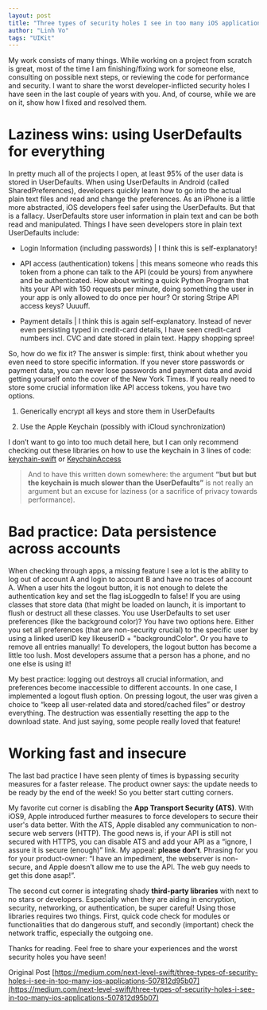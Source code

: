 ```yaml
---
layout: post
title: "Three types of security holes I see in too many iOS applications"
author: "Linh Vo"
tags: "UIKit"
---
```


My work consists of many things. While working on a project from scratch is great, most of the time I am finishing/fixing work for someone else, consulting on possible next steps, or reviewing the code for performance and security. I want to share the worst developer-inflicted security holes I have seen in the last couple of years with you. And, of course, while we are on it, show how I fixed and resolved them.

# Laziness wins: using UserDefaults for everything

In pretty much all of the projects I open, at least 95% of the user data is stored in UserDefaults. When using UserDefaults in Android (called SharedPreferences), developers quickly learn how to go into the actual plain text files and read and change the preferences. As an iPhone is a little more abstracted, iOS developers feel safer using the UserDefaults. But that is a fallacy. UserDefaults store user information in plain text and can be both read and manipulated. Things I have seen developers store in plain text UserDefaults include:

- Login Information (including passwords) | I think this is self-explanatory!

- API access (authentication) tokens | this means someone who reads this token from a phone can talk to the API (could be yours) from anywhere and be authenticated. How about writing a quick Python Program that hits your API with 150 requests per minute, doing something the user in your app is only allowed to do once per hour? Or storing Stripe API access keys? Uuuuff.

- Payment details | I think this is again self-explanatory. Instead of never even persisting typed in credit-card details, I have seen credit-card numbers incl. CVC and date stored in plain text. Happy shopping spree!

So, how do we fix it? The answer is simple: first, think about whether you even need to store specific information. If you never store passwords or payment data, you can never lose passwords and payment data and avoid getting yourself onto the cover of the New York Times. If you really need to store some crucial information like API access tokens, you have two options.

1. Generically encrypt all keys and store them in UserDefaults

2. Use the Apple Keychain (possibly with iCloud synchronization)

I don’t want to go into too much detail here, but I can only recommend checking out these libraries on how to use the keychain in 3 lines of code: [keychain-swift](https://github.com/evgenyneu/keychain-swift) or [KeychainAccess](https://github.com/kishikawakatsumi/KeychainAccess)

> And to have this written down somewhere: the argument **“but but but the keychain is much slower than the UserDefaults”** is not really an argument but an excuse for laziness (or a sacrifice of privacy towards performance).

# Bad practice: Data persistence across accounts

When checking through apps, a missing feature I see a lot is the ability to log out of account A and login to account B and have no traces of account A. When a user hits the logout button, it is not enough to delete the authentication key and set the flag isLoggedIn to false! If you are using classes that store data (that might be loaded on launch, it is important to flush or destruct all these classes. You use UserDefaults to set user preferences (like the background color)? You have two options here. Either you set all preferences (that are non-security crucial) to the specific user by using a linked userID key likeuserID + "backgroundColor". Or you have to remove all entries manually! To developers, the logout button has become a little too lush. Most developers assume that a person has a phone, and no one else is using it!

My best practice: logging out destroys all crucial information, and preferences become inaccessible to different accounts. In one case, I implemented a logout flush option. On pressing logout, the user was given a choice to “keep all user-related data and stored/cached files” or destroy everything. The destruction was essentially resetting the app to the download state. And just saying, some people really loved that feature!

# Working fast and insecure

The last bad practice I have seen plenty of times is bypassing security measures for a faster release. The product owner says: the update needs to be ready by the end of the week! So you better start cutting corners.

My favorite cut corner is disabling the **App Transport Security (ATS)**. With iOS9, Apple introduced further measures to force developers to secure their user's data better. With the ATS, Apple disabled any communication to non-secure web servers (HTTP). The good news is, if your API is still not secured with HTTPS, you can disable ATS and add your API as a “ignore, I assure it is secure (enough)” link. My appeal: **please don’t**. Phrasing for you for your product-owner: “I have an impediment, the webserver is non-secure, and Apple doesn’t allow me to use the API. The web guy needs to get this done asap!”.

The second cut corner is integrating shady **third-party libraries** with next to no stars or developers. Especially when they are aiding in encryption, security, networking, or authentication, be super careful! Using those libraries requires two things. First, quick code check for modules or functionalities that do dangerous stuff, and secondly (important) check the network traffic, especially the outgoing one.

Thanks for reading. Feel free to share your experiences and the worst security holes you have seen!

Original Post [https://medium.com/next-level-swift/three-types-of-security-holes-i-see-in-too-many-ios-applications-507812d95b07](https://medium.com/next-level-swift/three-types-of-security-holes-i-see-in-too-many-ios-applications-507812d95b07)
